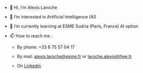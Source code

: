 - 👋 Hi, I’m Alexis Laroche

- 👀 I’m interested in Artificial Intelligence (AI)

- 🌱 I’m currently learning at ESME Sudria (Paris, France) AI option 


- 📫 How to reach me :
    - By phone: 
        +33 6 75 57 04 17
 
    - By mail:
        alexis.laroche@esme.fr or laroche.alexis@free.fr

    - On [Linkedin](www.linkedin.com/in/alexis-laroche)
